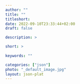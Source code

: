```yaml
---
author: ""
title: ""
titleshort:
date: 2022-09-10T23:33:44+02:00
draft: false

description: >

short: >
    
keywords: ""

categories: ["json"]
photo: "_default_image.jpg"
layout: json-plat
---
```



